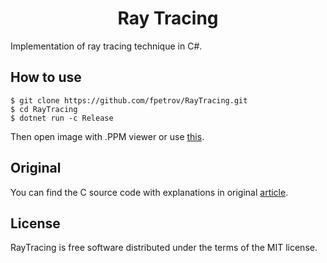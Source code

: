 <h1 align="center">Ray Tracing</h1>

Implementation of ray tracing technique in C#.

## How to use
    $ git clone https://github.com/fpetrov/RayTracing.git
    $ cd RayTracing
    $ dotnet run -c Release
    
Then open image with .PPM viewer or use [this](http://cs.rhodes.edu/welshc/COMP141_F16/ppmReader.html).

## Original
You can find the C source code with explanations in original [article](https://raytracing.github.io/books/RayTracingInOneWeekend).

## License
RayTracing is free software distributed under the terms of the MIT license.
